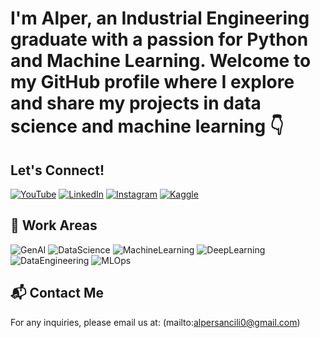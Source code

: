 # I'm Alper, an Industrial Engineering graduate with a passion for Python and Machine Learning. Welcome to my GitHub profile where I explore and share my projects in data science and machine learning 👇

## Let's Connect!
[![YouTube](https://img.shields.io/badge/YouTube-red?style=for-the-badge&logo=youtube)](https://www.youtube.com/@alpersancili)
[![LinkedIn](https://img.shields.io/badge/LinkedIn-blue?style=for-the-badge&logo=linkedin)](https://www.linkedin.com/in/alpersancili/)
[![Instagram](https://img.shields.io/badge/Instagram-purple?style=for-the-badge&logo=instagram)](https://www.instagram.com/alpersancili/)
[![Kaggle](https://img.shields.io/badge/Kaggle-blue?style=for-the-badge&logo=kaggle)](https://www.kaggle.com/alpersancili)

## 🤖 Work Areas
![GenAI](https://img.shields.io/badge/GenAI-blue?style=for-the-badge)
![DataScience](https://img.shields.io/badge/DataScience-yellow?style=for-the-badge)
![MachineLearning](https://img.shields.io/badge/MachineLearning-orange?style=for-the-badge)
![DeepLearning](https://img.shields.io/badge/DeepLearning-red?style=for-the-badge)
![DataEngineering](https://img.shields.io/badge/DataEngineering-green?style=for-the-badge)
![MLOps](https://img.shields.io/badge/MLOps-purple?style=for-the-badge)

## 📬 Contact Me
For any inquiries, please email us at: (mailto:alpersancili0@gmail.com)
